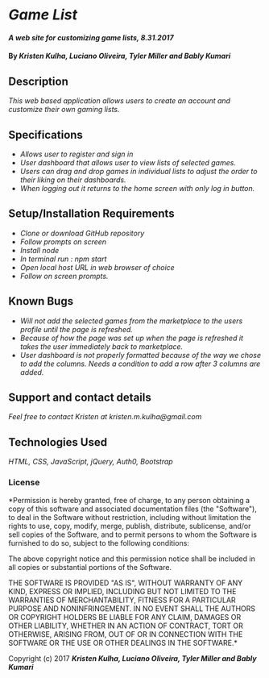 # _Game List_

#### _A web site for customizing game lists, 8.31.2017_

#### By _**Kristen Kulha, Luciano Oliveira, Tyler Miller and Bably Kumari**_

## Description

_This web based application allows users to create an account and customize their own gaming lists._

## Specifications

* _Allows user to register and sign in_
* _User dashboard that allows user to view lists of selected games._
* _Users can drag and drop games in individual lists to adjust the order to their liking on their dashboards._
* _When logging out it returns to the home screen with only log in button._

## Setup/Installation Requirements

* _Clone or download GitHub repository_
* _Follow prompts on screen_
* _Install node_
* _In terminal run : npm start_
* _Open local host URL in web browser of choice_
* _Follow on screen prompts._

## Known Bugs

* _Will not add the selected games from the marketplace to the users profile until the page is refreshed._
* _Because of how the page was set up when the page is refreshed it takes the user immediately back to marketplace._
* _User dashboard is not properly formatted because of the way we chose to add the columns. Needs a condition to add a row after 3 columns are added._

## Support and contact details

_Feel free to contact Kristen at kristen.m.kulha@gmail.com_

## Technologies Used

_HTML, CSS, JavaScript, jQuery, Auth0, Bootstrap_

### License

*Permission is hereby granted, free of charge, to any person obtaining a copy of this software and associated documentation files (the "Software"), to deal in the Software without restriction, including without limitation the rights to use, copy, modify, merge, publish, distribute, sublicense, and/or sell copies of the Software, and to permit persons to whom the Software is furnished to do so, subject to the following conditions:

The above copyright notice and this permission notice shall be included in all copies or substantial portions of the Software.

THE SOFTWARE IS PROVIDED "AS IS", WITHOUT WARRANTY OF ANY KIND, EXPRESS OR IMPLIED, INCLUDING BUT NOT LIMITED TO THE WARRANTIES OF MERCHANTABILITY, FITNESS FOR A PARTICULAR PURPOSE AND NONINFRINGEMENT. IN NO EVENT SHALL THE AUTHORS OR COPYRIGHT HOLDERS BE LIABLE FOR ANY CLAIM, DAMAGES OR OTHER LIABILITY, WHETHER IN AN ACTION OF CONTRACT, TORT OR OTHERWISE, ARISING FROM, OUT OF OR IN CONNECTION WITH THE SOFTWARE OR THE USE OR OTHER DEALINGS IN THE SOFTWARE.*

Copyright (c) 2017 **_Kristen Kulha, Luciano Oliveira, Tyler Miller and Bably Kumari_**
